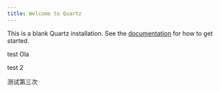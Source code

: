```yaml
---
title: Welcome to Quartz
---
```


This is a blank Quartz installation.
See the [documentation](https://quartz.jzhao.xyz) for how to get started.

test Ola

test 2

测试第三次
